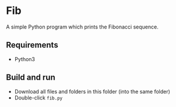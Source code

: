 # Fib

A simple Python program which prints the Fibonacci sequence.

## Requirements

- Python3

## Build  and run

- Download all files and folders in this folder (into the same folder)
- Double-click `fib.py`